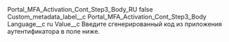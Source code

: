 <?xml version="1.0" encoding="UTF-8"?>
<CustomMetadata xmlns="http://soap.sforce.com/2006/04/metadata" xmlns:xsi="http://www.w3.org/2001/XMLSchema-instance" xmlns:xsd="http://www.w3.org/2001/XMLSchema">
    <label>Portal_MFA_Activation_Cont_Step3_Body_RU</label>
    <protected>false</protected>
    <values>
        <field>Custom_metadata_label__c</field>
        <value xsi:type="xsd:string">Portal_MFA_Activation_Cont_Step3_Body</value>
    </values>
    <values>
        <field>Language__c</field>
        <value xsi:type="xsd:string">ru</value>
    </values>
    <values>
        <field>Value__c</field>
        <value xsi:type="xsd:string">Введите сгенерированный код из приложения аутентификатора в поле ниже.</value>
    </values>
</CustomMetadata>

